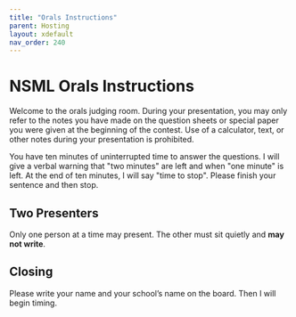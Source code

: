 ```yaml
---
title: "Orals Instructions"
parent: Hosting
layout: xdefault
nav_order: 240
---
```


# NSML Orals Instructions

Welcome to the orals judging room. During your presentation, you may
only refer to the notes you have made on the question sheets or
special paper you were given at the beginning of the contest. Use of a
calculator, text, or other notes during your presentation is
prohibited.

You have ten minutes of uninterrupted time to answer the questions. I
will give a verbal warning that "two minutes" are left and when "one
minute" is left. At the end of ten minutes, I will say "time to
stop". Please finish your sentence and then stop.

## Two Presenters

Only one person at a time may present. The other must sit quietly and
**may not write**.

<!-- This differs slightly from the text in orals-rules.md -->

## Closing

Please write your name and your school’s name on the board. Then I
will begin timing.
